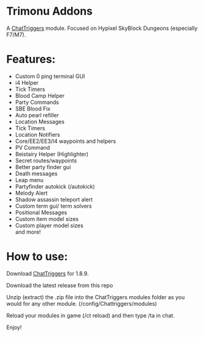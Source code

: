 # Trimonu Addons

A [ChatTriggers](https://chattriggers.com/) module. Focused on Hypixel SkyBlock Dungeons (especially F7/M7).

# Features:
 - Custom 0 ping terminal GUI <br>
 - i4 Helper <br>
 - Tick Timers <br>
 - Blood Camp Helper <br>
 - Party Commands <br>
 - SBE Blood Fix <br>
 - Auto pearl refiller
 - Location Messages
 - Tick Timers
 - Location Notifiers
 - Core/EE2/EE3/I4 waypoints and helpers
 - PV Command
 - Beistairy Helper (Highlighter)
 - Secret routes/waypoints
 - Better party finder gui
 - Death messages
 - Leap menu
 - Partyfinder autokick (/autokick)
 - Melody Alert
 - Shadow assassin teleport alert
 - Custom term gui/ term solvers
 - Positional Messages <br>
 - Custom item model sizes
 - Custom player model sizes <br>
 and more!


# How to use:

Download [ChatTriggers](https://chattriggers.com/) for 1.8.9.

Download the latest release from this repo

Unzip (extract) the .zip file into the ChatTriggers modules folder as you would for any other module. (/config/Chattriggers/modules)

Reload your modules in game (/ct reload) and then type /ta in chat.

Enjoy!

<br>
<br>
